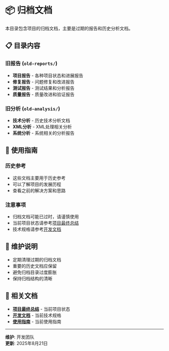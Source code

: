 # 📦 归档文档

本目录包含项目的归档文档，主要是过期的报告和历史分析文档。

## 📋 目录内容

### 旧报告 (`old-reports/`)
- **项目报告** - 各种项目状态和进展报告
- **修复报告** - 问题修复和改进报告
- **测试报告** - 测试结果和分析报告
- **质量报告** - 质量改进和验证报告

### 旧分析 (`old-analysis/`)
- **技术分析** - 历史技术分析文档
- **XML分析** - XML处理相关分析
- **系统分析** - 系统相关的分析报告

## 🎯 使用指南

### 历史参考
- 这些文档主要用于历史参考
- 可以了解项目的发展历程
- 查看之前的解决方案和思路

### 注意事项
- 归档文档可能已过时，请谨慎使用
- 当前项目状态请参考[项目最终总结](../PROJECT_FINAL_SUMMARY.md)
- 技术规格请参考[开发文档](../development/)

## 📝 维护说明

- 定期清理过期的归档文档
- 重要的历史文档应保留
- 避免归档目录过度膨胀
- 保持归档结构的清晰

## 🔗 相关文档

- **[项目最终总结](../PROJECT_FINAL_SUMMARY.md)** - 当前项目状态
- **[开发文档](../development/)** - 当前技术规格
- **[使用指南](../guides/)** - 当前使用指南

---
**维护**: 开发团队  
**更新**: 2025年8月21日